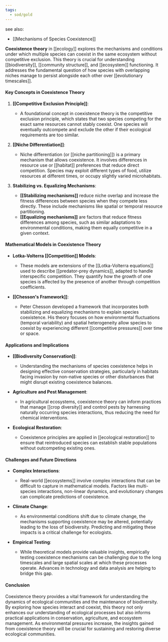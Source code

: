 ```yaml
---
tags:
  - sod/gold
---
```

see also:
- [[Mechanisms of Species Coexistence]]

**Coexistence theory** in [[ecology]] explores the mechanisms and conditions under which multiple species can coexist in the same ecosystem without competitive exclusion. This theory is crucial for understanding [[biodiversity]], [[community structure]], and [[ecosystem]] functioning. It addresses the fundamental question of how species with overlapping niches manage to persist alongside each other over [[evolutionary timescales]].

#### Key Concepts in Coexistence Theory

1. **[[Competitive Exclusion Principle]]**:
   - A foundational concept in coexistence theory is the competitive exclusion principle, which states that two species competing for the exact same resources cannot stably coexist. One species will eventually outcompete and exclude the other if their ecological requirements are too similar.

2. **[[Niche Differentiation]]**:
   - Niche differentiation (or [[niche partitioning]]) is a primary mechanism that allows coexistence. It involves differences in resource use or [[habitat]] preferences that reduce direct competition. Species may exploit different types of food, utilize resources at different times, or occupy slightly varied microhabitats.

3. **Stabilizing vs. Equalizing Mechanisms**:
   - **[[Stabilizing mechanisms]]** reduce niche overlap and increase the fitness differences between species when they compete less directly. These include mechanisms like spatial or temporal resource partitioning.
   - **[[Equalizing mechanisms]]** are factors that reduce fitness differences among species, such as similar adaptations to environmental conditions, making them equally competitive in a given context.

#### Mathematical Models in Coexistence Theory

- **Lotka-Volterra [[Competition]] Models**:
  - These models are extensions of the [[Lotka-Volterra equations]] used to describe [[predator-prey dynamics]], adapted to handle interspecific competition. They quantify how the growth of one species is affected by the presence of another through competition coefficients.
  
- **[[Chesson's Framework]]**:
  - Peter Chesson developed a framework that incorporates both stabilizing and equalizing mechanisms to explain species coexistence. His theory focuses on how environmental fluctuations (temporal variability) and spatial heterogeneity allow species to coexist by experiencing different [[competitive pressures]] over time or space.

#### Applications and Implications

- **[[Biodiversity Conservation]]**:
  - Understanding the mechanisms of species coexistence helps in designing effective conservation strategies, particularly in habitats facing invasion by non-native species or other disturbances that might disrupt existing coexistence balances.

- **Agriculture and Pest Management**:
  - In agricultural ecosystems, coexistence theory can inform practices that manage [[crop diversity]] and control pests by harnessing naturally occurring species interactions, thus reducing the need for chemical interventions.

- **Ecological Restoration**:
  - Coexistence principles are applied in [[ecological restoration]] to ensure that reintroduced species can establish stable populations without outcompeting existing ones.

#### Challenges and Future Directions

- **Complex Interactions**:
  - Real-world [[ecosystems]] involve complex interactions that can be difficult to capture in mathematical models. Factors like multi-species interactions, non-linear dynamics, and evolutionary changes can complicate predictions of coexistence.

- **Climate Change**:
  - As environmental conditions shift due to climate change, the mechanisms supporting coexistence may be altered, potentially leading to the loss of biodiversity. Predicting and mitigating these impacts is a critical challenge for ecologists.

- **Empirical Testing**:
  - While theoretical models provide valuable insights, empirically testing coexistence mechanisms can be challenging due to the long timescales and large spatial scales at which these processes operate. Advances in technology and data analysis are helping to bridge this gap.

#### Conclusion

Coexistence theory provides a vital framework for understanding the dynamics of ecological communities and the maintenance of biodiversity. By exploring how species interact and coexist, this theory not only enhances our understanding of ecological processes but also informs practical applications in conservation, agriculture, and ecosystem management. As environmental pressures increase, the insights gained from coexistence theory will be crucial for sustaining and restoring diverse ecological communities.